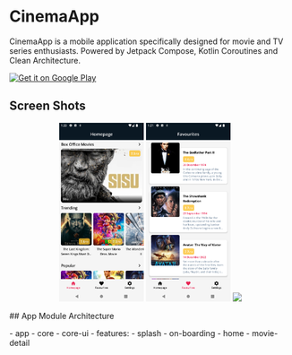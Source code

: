 # CinemaApp
<p> CinemaApp is a mobile application specifically designed for movie and TV series enthusiasts.  Powered by Jetpack Compose, Kotlin Coroutines and Clean Architecture.
</p>
<a href="https://play.google.com/store/apps/details?id=com.yunuscagliyan.cinemaapp" target="_blank"><img src="https://play.google.com/intl/en_us/badges/images/generic/en-play-badge.png" alt="Get it on Google Play" height="90"/></a>

## Screen Shots
<p align="center">
<img src="https://github.com/YunusCag/CinemaAppV3/blob/master/screenshots/Anasayfa.png?raw=true" width="30%" />
<img src="https://github.com/YunusCag/CinemaAppV3/blob/master/screenshots/Favoriler.png?raw=true" width="30%" />
<img src="https://github.com/YunusCag/CinemaAppV3/blob/master/screenshots/Detay%20Sayfas%C4%B1.png?raw=true" width="30%" />
</p>
## App Module Architecture
<p>
</p>
- app
- core
- core-ui
- features:
   - splash
   - on-boarding
   - home
   - movie-detail
